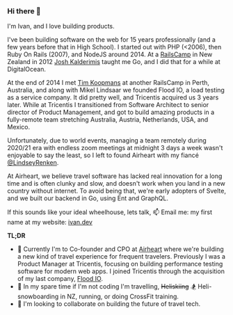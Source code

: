 ### Hi there 👋

I'm Ivan, and I love building products. 

I've been building software on the web for 15 years professionally (and a few years before that in High School). I started out with PHP (<2006), then Ruby On Rails (2007), and NodeJS around 2014. At a [RailsCamp](https://rails.camp/) in New Zealand in 2012 [Josh Kalderimis](https://github.com/joshk) taught me Go, and I did that for a while at DigitalOcean. 

At the end of 2014 I met [Tim Koopmans](https://github.com/timkoopmans) at another RailsCamp in Perth, Australia, and along with Mikel Lindsaar we founded Flood IO, a load testing as a service company. It did pretty well, and Tricentis acquired us 3 years later. While at Tricentis I transitioned from Software Architect to senior director of Product Management, and got to build amazing products in a fully-remote team stretching Australia, Austria, Netherlands, USA, and Mexico.

Unfortunately, due to world events, managing a team remotely during 2020/21 era with endless zoom meetings at midnight 3 days a week wasn't enjoyable to say the least, so I left to found Airheart with my fiancé [@LindseyRenken](https://github.com/LindseyRenken). 

At Airheart, we believe travel software has lacked real innovation for a long time and is often clunky and slow, and doesn't work when you land in a new country without internet. To avoid being that, we're early adopters of Svelte, and we built our backend in Go, using Ent and GraphQL.

If this sounds like your ideal wheelhouse, lets talk, 📫 Email me: my first name at my website: [ivan.dev](https://ivan.dev)

**TL;DR**
- 🔭 Currently I'm to Co-founder and CPO at [Airheart](https://airheart.com) where we're building a new kind of travel experience for frequent travelers. Previously I was a Product Manager at Tricentis, focusing on building performance testing software for modern web apps. I joined Tricentis through the acquisition of my last company, [Flood IO](github.com/flood-io).
- 🌱 In my spare time if I'm not coding I'm travelling, ~~Heliskiing~~ 🏂 Heli-snowboarding in NZ, running, or doing CrossFit training.
- 👯 I'm looking to collaborate on building the future of travel tech.
